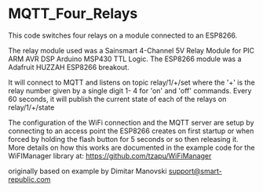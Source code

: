 # MQTT_Four_Relays
This code switches four relays on a module connected to an ESP8266.

The relay module used was a Sainsmart 4-Channel 5V Relay Module for
PIC ARM AVR DSP Arduino MSP430 TTL Logic. The ESP8266 module was a 
Adafruit HUZZAH ESP8266 breakout.
 
It will connect to MQTT and listens on topic relay/1/+/set where
the '+' is the relay number given by a single digit 1- 4 for 'on'
and 'off' commands. Every 60 seconds, it will publish the current
state of each of the relays on relay/1/+/state

The configuration of the WiFi connection and the MQTT server are
setup by connecting to an access point the ESP8266 creates on first
startup or when forced by holding the flash button for 5 seconds or so then releasing it.
More details on how this works are
documented in the example code for the WiFIManager library at:
https://github.com/tzapu/WiFiManager

originally based on example by
Dimitar Manovski
support@smart-republic.com
